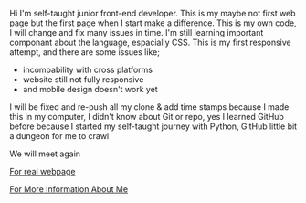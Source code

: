<!DOCTYPE hmtl>
<html>
<head>
<head>
  <body>
    <p>
Hi I'm self-taught junior front-end developer. This is my maybe not first web page but the first page when I start make a difference. This is my own code, I will change and fix many issues in time. I'm still learning important componant about the language, espacially CSS. This is my first responsive attempt, and there are some issues like;</p>
    <ul>
      <li>incompability with cross platforms</li>
      <li>website still not fully responsive</li>
      <li>and mobile design doesn't work yet</li>
      </ul>
    <p>I will be fixed and re-push all my clone & add time stamps because I made this in my computer, I didn't know about Git or repo, yes I learned GitHub before because I started my self-taught journey with Python, GitHub little bit a dungeon for me to crawl</p>
   <p> We will meet again</p>
   <p> <a href="http://www.wisecreative.co/"> For real webpage </a></p>
   <p><a href="https://www.linkedin.com/in/damlaumar/"> For More Information About Me</a></p> <pan></pan>
    
  </body>
  </html>

